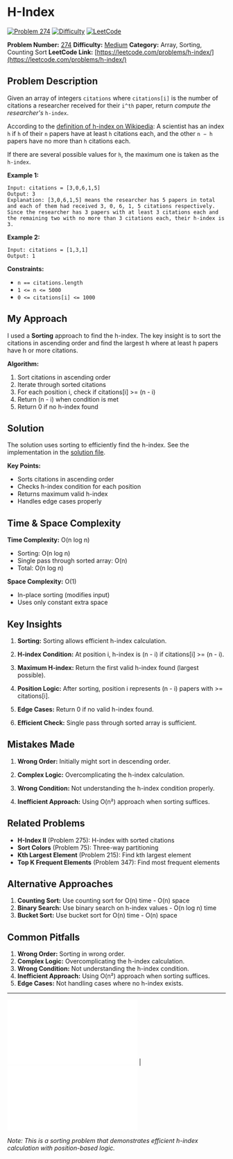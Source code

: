 # H-Index

[![Problem 274](https://img.shields.io/badge/Problem-274-blue?style=for-the-badge&logo=leetcode)](https://leetcode.com/problems/h-index/)
[![Difficulty](https://img.shields.io/badge/Difficulty-Medium-orange?style=for-the-badge)](https://leetcode.com/problemset/?difficulty=MEDIUM)
[![LeetCode](https://img.shields.io/badge/LeetCode-View%20Problem-orange?style=for-the-badge&logo=leetcode)](https://leetcode.com/problems/h-index/)

**Problem Number:** [274](https://leetcode.com/problems/h-index/)
**Difficulty:** [Medium](https://leetcode.com/problemset/?difficulty=MEDIUM)
**Category:** Array, Sorting, Counting Sort
**LeetCode Link:** [https://leetcode.com/problems/h-index/](https://leetcode.com/problems/h-index/)

## Problem Description

Given an array of integers `citations` where `citations[i]` is the number of citations a researcher received for their `i^th` paper, return *compute the researcher's* `h-index`.

According to the [definition of h-index on Wikipedia](https://en.wikipedia.org/wiki/H-index): A scientist has an index `h` if `h` of their `n` papers have at least `h` citations each, and the other `n − h` papers have no more than `h` citations each.

If there are several possible values for `h`, the maximum one is taken as the `h-index`.

**Example 1:**
```
Input: citations = [3,0,6,1,5]
Output: 3
Explanation: [3,0,6,1,5] means the researcher has 5 papers in total and each of them had received 3, 0, 6, 1, 5 citations respectively.
Since the researcher has 3 papers with at least 3 citations each and the remaining two with no more than 3 citations each, their h-index is 3.
```

**Example 2:**
```
Input: citations = [1,3,1]
Output: 1
```

**Constraints:**
- `n == citations.length`
- `1 <= n <= 5000`
- `0 <= citations[i] <= 1000`

## My Approach

I used a **Sorting** approach to find the h-index. The key insight is to sort the citations in ascending order and find the largest h where at least h papers have h or more citations.

**Algorithm:**
1. Sort citations in ascending order
2. Iterate through sorted citations
3. For each position i, check if citations[i] >= (n - i)
4. Return (n - i) when condition is met
5. Return 0 if no h-index found

## Solution

The solution uses sorting to efficiently find the h-index. See the implementation in the [solution file](../exercises/274.h-index.py).

**Key Points:**
- Sorts citations in ascending order
- Checks h-index condition for each position
- Returns maximum valid h-index
- Handles edge cases properly

## Time & Space Complexity

**Time Complexity:** O(n log n)
- Sorting: O(n log n)
- Single pass through sorted array: O(n)
- Total: O(n log n)

**Space Complexity:** O(1)
- In-place sorting (modifies input)
- Uses only constant extra space

## Key Insights

1. **Sorting:** Sorting allows efficient h-index calculation.

2. **H-index Condition:** At position i, h-index is (n - i) if citations[i] >= (n - i).

3. **Maximum H-index:** Return the first valid h-index found (largest possible).

4. **Position Logic:** After sorting, position i represents (n - i) papers with >= citations[i].

5. **Edge Cases:** Return 0 if no valid h-index found.

6. **Efficient Check:** Single pass through sorted array is sufficient.

## Mistakes Made

1. **Wrong Order:** Initially might sort in descending order.

2. **Complex Logic:** Overcomplicating the h-index calculation.

3. **Wrong Condition:** Not understanding the h-index condition properly.

4. **Inefficient Approach:** Using O(n²) approach when sorting suffices.

## Related Problems

- **H-Index II** (Problem 275): H-index with sorted citations
- **Sort Colors** (Problem 75): Three-way partitioning
- **Kth Largest Element** (Problem 215): Find kth largest element
- **Top K Frequent Elements** (Problem 347): Find most frequent elements

## Alternative Approaches

1. **Counting Sort:** Use counting sort for O(n) time - O(n) space
2. **Binary Search:** Use binary search on h-index values - O(n log n) time
3. **Bucket Sort:** Use bucket sort for O(n) time - O(n) space

## Common Pitfalls

1. **Wrong Order:** Sorting in wrong order.
2. **Complex Logic:** Overcomplicating the h-index calculation.
3. **Wrong Condition:** Not understanding the h-index condition.
4. **Inefficient Approach:** Using O(n²) approach when sorting suffices.
5. **Edge Cases:** Not handling cases where no h-index exists.

---

[![Back to Index](../../README.md#-problem-index)](../../README.md#-problem-index) | [![View Solution](../exercises/274.h-index.py)](../exercises/274.h-index.py)

*Note: This is a sorting problem that demonstrates efficient h-index calculation with position-based logic.*

